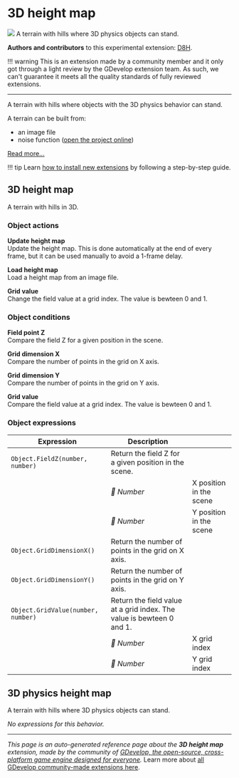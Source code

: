 # 3D height map

<img src="https://asset-resources.gdevelop.io/public-resources/Icons/10e0a26c0d500830dfe23b94138beb0ef61607ba62bca05a5aa5c849777f1b06_terrain.svg" class="extension-icon"></img>
A terrain with hills where 3D physics objects can stand.

**Authors and contributors** to this experimental extension: [D8H](https://gd.games/D8H).

!!! warning
    This is an extension made by a community member and it only got through a
    light review by the GDevelop extension team. As such, we can't guarantee it
    meets all the quality standards of fully reviewed extensions.

---

A terrain with hills where objects with the 3D physics behavior can stand.

A terrain can be built from:

- an image file
- noise function ([open the project online](https://editor.gdevelop.io/?project=example://3d-endless-terrain))


[Read more...](/gdevelop5/extensions/height-map3d/details)

!!! tip
    Learn [how to install new extensions](/gdevelop5/extensions/search) by following a step-by-step guide.



## 3D height map 

A terrain with hills in 3D. 

### Object actions

**Update height map**  
Update the height map. This is done automatically at the  end of every frame, but it can be used manually to avoid a 1-frame delay.

**Load height map**  
Load a height map from an image file.

**Grid value**  
Change the field value at a grid index. The value is bewteen 0 and 1.

### Object conditions

**Field point Z**  
Compare the field Z for a given position in the scene.

**Grid dimension X**  
Compare the number of points in the grid on X axis.

**Grid dimension Y**  
Compare the number of points in the grid on Y axis.

**Grid value**  
Compare the field value at a grid index. The value is bewteen 0 and 1.

### Object expressions

| Expression | Description |  |
|-----|-----|-----|
| `Object.FieldZ(number, number)` | Return the field Z for a given position in the scene. ||
| | _🔢 Number_ | X position in the scene |
| | _🔢 Number_ | Y position in the scene |
| `Object.GridDimensionX()` | Return the number of points in the grid on X axis. ||
| `Object.GridDimensionY()` | Return the number of points in the grid on Y axis. ||
| `Object.GridValue(number, number)` | Return the field value at a grid index. The value is bewteen 0 and 1. ||
| | _🔢 Number_ | X grid index |
| | _🔢 Number_ | Y grid index |

## 3D physics height map 

A terrain with hills where 3D physics objects can stand. 

_No expressions for this behavior._



---

*This page is an auto-generated reference page about the **3D height map** extension, made by the community of [GDevelop, the open-source, cross-platform game engine designed for everyone](https://gdevelop.io/).* Learn more about [all GDevelop community-made extensions here](/gdevelop5/extensions).